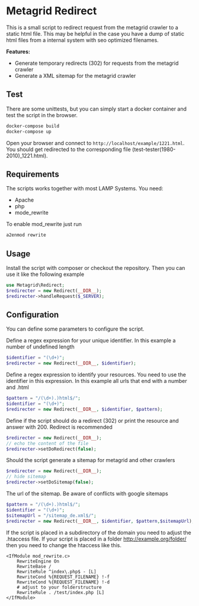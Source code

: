 # Metagrid Redirect
This is a small script to redirect request from the metagrid crawler to a static html file. This may be helpful in the case you have a dump of static html files from a internal system with seo optimized filenames.

__Features:__
- Generate temporary redirects (302) for requests from the metagrid crawler
- Generate a XML sitemap for the metagrid crawler

Test
------------
There are some unittests, but you can simply start a docker container and test the script in the browser.
```bash
docker-compose build
docker-compose up 
```

Open your browser and connect to `http://localhost/example/1221.html`. You should get redirected to the corresponding file (test-tester(1980-2010)_1221.html).

Requirements
-----
The scripts works together with most LAMP Systems. You need:
 * Apache
 * php
 * mode_rewrite

To enable mod_rewrite just run
```bash
a2enmod rewrite
```

Usage
-----
Install the script with composer or checkout the repository. Then you can use it like the following example
```php
use Metagrid\Redirect;
$redirecter = new Redirect(__DIR__);
$redirecter->handleRequest($_SERVER);
```
Configuration
----
You can define some parameters to configure the script.

Define a regex expression for your unique identifier. In this example a number of undefined length
```php
$identifier = "(\d+)";
$redirecter = new Redirect(__DIR__, $identifier);
```
Define a regex expression to identify your resources. You need to use the identifier in this expression. In this example all urls that end with a number and .html
```php
$pattern = "/(\d+).)html$/";
$identifier = "(\d+)";
$redirecter = new Redirect(__DIR__, $identifier, $pattern);

```
Define if the script should do a redirect (302) or print the resource and answer with 200. Redirect is recommended
```php
$redirecter = new Redirect(__DIR__);
// echo the content of the file
$redirecter->setDoRedirect(false);
```
Should the script generate a sitemap for metagrid and other crawlers
```php
$redirecter = new Redirect(__DIR__);
// hide sitemap
$redirecter->setDoSitemap(false);
```
The url of the sitemap. Be aware of conflicts with google sitemaps
```php
$pattern = "/(\d+).)html$/";
$identifier = "(\d+)";
$sitemapUrl = "/sitemap_de.xml$/";
$redirecter = new Redirect(__DIR__, $identifier, $pattern,$sitemapUrl);
```

If the script is placed in a subdirectory of the domain you need to adjust the .htaccess file. If your script is placed in a folder http://example.org/folder/ then you need to change the htaccess like this.
```
<IfModule mod_rewrite.c>
    RewriteEngine On
    RewriteBase /
    RewriteRule ^index\.php$ - [L]
    RewriteCond %{REQUEST_FILENAME} !-f
    RewriteCond %{REQUEST_FILENAME} !-d
    # adjust to your folderstructure
    RewriteRule . /test/index.php [L]
</IfModule>
```
